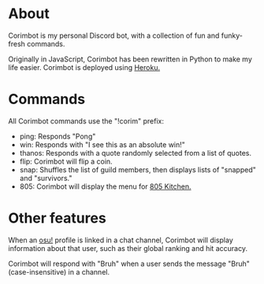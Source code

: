 # About
Corimbot is my personal Discord bot, with a collection of fun and funky-fresh commands.

Originally in JavaScript, Corimbot has been rewritten in Python to make my life easier.
Corimbot is deployed using [Heroku.](https://www.heroku.com/)

# Commands
All Corimbot commands use the "!corim" prefix:
* ping: Responds "Pong"
* win: Responds with "I see this as an absolute win!"
* thanos: Responds with a quote randomly selected from a list of quotes.
* flip: Corimbot will flip a coin.
* snap: Shuffles the list of guild members, then displays lists of "snapped" and "survivors."
* 805: Corimbot will display the menu for [805 Kitchen.](https://menus.calpolycorporation.org/805kitchen/)

# Other features
When an [osu!](https://osu.ppy.sh/) profile is linked in a chat channel, Corimbot will display information about that user, such as their global ranking and hit accuracy.

Corimbot will respond with "Bruh" when a user sends the message "Bruh" (case-insensitive) in a channel.
